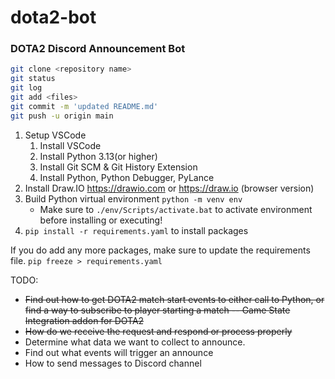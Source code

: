 # dota2-bot
### DOTA2 Discord Announcement Bot

```bash
git clone <repository name>
git status
git log
git add <files> 
git commit -m 'updated README.md'
git push -u origin main
```

1. Setup VSCode
    1. Install VSCode
    1. Install Python 3.13(or higher)
    1. Install Git SCM & Git History Extension
    1. Install Python, Python Debugger, PyLance
1. Install Draw.IO https://drawio.com or https://draw.io (browser version)
1. Build Python virtual environment `python -m venv env`
    * Make sure to `./env/Scripts/activate.bat` to activate environment before installing or executing!
1. `pip install -r requirements.yaml` to install packages

If you do add any more packages, make sure to update the requirements file. `pip freeze > requirements.yaml`

TODO:
* ~~Find out how to get DOTA2 match start events to either call to Python, or find a way to subscribe to player starting a match  -- Game State Integration addon for DOTA2~~
* ~~How do we receive the request and respond or process properly~~
* Determine what data we want to collect to announce.
* Find out what events will trigger an announce
* How to send messages to Discord channel